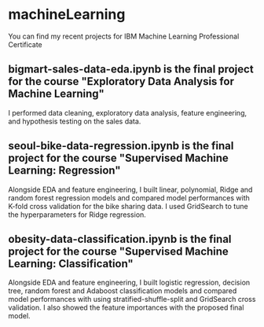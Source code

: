 # machineLearning
You can find my recent projects for IBM Machine Learning Professional Certificate

## bigmart-sales-data-eda.ipynb is the final project for the course "Exploratory Data Analysis for Machine Learning"

I performed data cleaning, exploratory data analysis, feature engineering, and hypothesis testing on the sales data.

## seoul-bike-data-regression.ipynb is the final project for the course "Supervised Machine Learning: Regression"

Alongside EDA and feature engineering, I built linear, polynomial, Ridge and random forest regression models and compared model performances with K-fold cross validation for the bike sharing data. I used GridSearch to tune the hyperparameters for Ridge regression.

## obesity-data-classification.ipynb is the final project for the course "Supervised Machine Learning: Classification"

Alongside EDA and feature engineering, I built logistic regression, decision tree, random forest and Adaboost classification models and compared model performances with using stratified-shuffle-split and GridSearch cross validation. I also showed the feature importances with the proposed final model.
